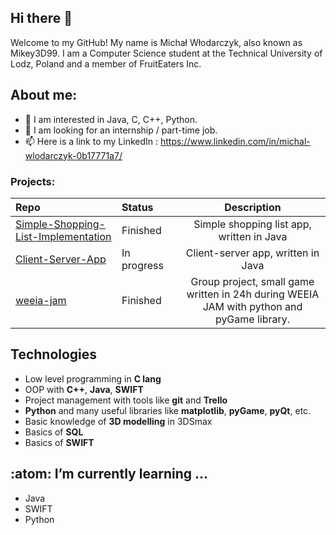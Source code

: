 ## Hi there 👋

 Welcome to my GitHub! My name is Michał Włodarczyk, also known as Mikey3D99.
 I am a Computer Science student at the Technical University of Lodz, Poland and a member of FruitEaters Inc. 

 ## About me:
- 👀 I am interested in Java, C, C++, Python.
- 💞️ I am looking for an internship / part-time job.
- 📫 Here is a link to my LinkedIn : https://www.linkedin.com/in/michal-wlodarczyk-0b17771a7/

### Projects:

|Repo|Status&nbsp;&nbsp;&nbsp;&nbsp;&nbsp;&nbsp;&nbsp;&nbsp;|Description|
|:---|:---|:---:|
|[Simple-Shopping-List-Implementation](https://github.com/Mikey3D99/Simple_Shopping_List_Implementation)| Finished|Simple shopping list app, written in Java|
|[Client-Server-App](https://github.com/Mikey3D99/Client-Server-App-Java)|In progress| Client-server app, written in Java|
|[weeia-jam](https://github.com/FruitEaters-Inc/weeia-jam)|Finished| Group project, small game written in 24h during WEEIA JAM with python and pyGame library.|

## Technologies
* Low level programming in **C lang**
* OOP with **C++**, **Java**, **SWIFT**
* Project management with tools like **git** and **Trello**
* **Python** and many useful libraries like **matplotlib**, **pyGame**, **pyQt**, etc.
* Basic knowledge of **3D modelling** in 3DSmax
* Basics of **SQL**
* Basics of **SWIFT**

## :atom: I’m currently learning ...
* Java
* SWIFT
* Python
